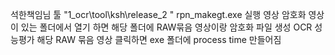석한책임님 툴
"1_ocr\tool\ksh\release_2 "
rpn_makegt.exe 실행
영상 암호화
영상이 있는 폴더에서 열기 하면 해당 폴더에 RAW묶음 영상이랑 암호화 파일 생성
OCR 성능평가
해당 RAW 묶음 영상 클릭하면 exe 폴더에 process time 만들어짐